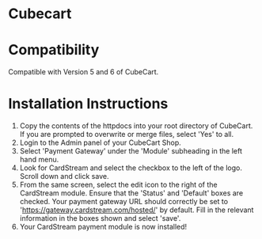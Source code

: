 Cubecart
======================

Compatibility
======================

Compatible with Version 5 and 6 of CubeCart.

Installation Instructions
======================

1. Copy the contents of the httpdocs into your root directory of CubeCart. If you are prompted to overwrite or merge files, select 'Yes' to all. 
2. Login to the Admin panel of your CubeCart Shop. 
3. Select 'Payment Gateway' under the 'Module' subheading in the left hand menu.
4. Look for CardStream and select the checkbox to the left of the logo. Scroll down and click save. 
5. From the same screen, select the edit icon to the right of the CardStream module. Ensure that the 'Status' and 'Default' boxes are checked. Your payment gateway URL should correctly be set to 'https://gateway.cardstream.com/hosted/' by default. Fill in the relevant information in the boxes shown and select 'save'.
6. Your CardStream payment module is now installed! 
